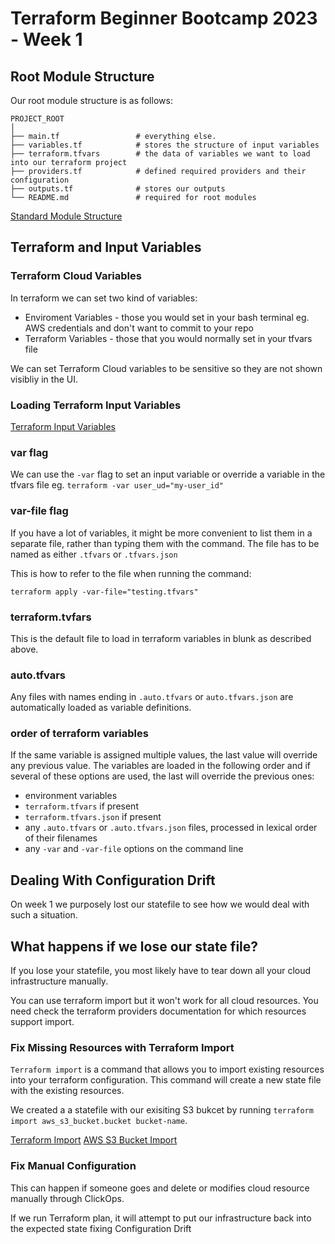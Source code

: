
# Terraform Beginner Bootcamp 2023 - Week 1

## Root Module Structure

Our root module structure is as follows:

```
PROJECT_ROOT
│
├── main.tf                 # everything else.
├── variables.tf            # stores the structure of input variables
├── terraform.tfvars        # the data of variables we want to load into our terraform project
├── providers.tf            # defined required providers and their configuration
├── outputs.tf              # stores our outputs
└── README.md               # required for root modules
```

[Standard Module Structure](https://developer.hashicorp.com/terraform/language/modules/develop/structure)

## Terraform and Input Variables

### Terraform Cloud Variables

In terraform we can set two kind of variables:
- Enviroment Variables - those you would set in your bash terminal eg. AWS credentials and don't want to commit to your repo
- Terraform Variables - those that you would normally set in your tfvars file

We can set Terraform Cloud variables to be sensitive so they are not shown visibliy in the UI.

### Loading Terraform Input Variables

[Terraform Input Variables](https://developer.hashicorp.com/terraform/language/values/variables)

### var flag
We can use the `-var` flag to set an input variable or override a variable in the tfvars file eg. `terraform -var user_ud="my-user_id"`

### var-file flag

If you have a lot of variables, it might be more convenient to list them in a separate file, rather than typing them with the command. The file has to be named as either ``.tfvars`` or ``.tfvars.json``

This is how to refer to the file when running the command:

```
terraform apply -var-file="testing.tfvars"
```

### terraform.tvfars

This is the default file to load in terraform variables in blunk as described above.

### auto.tfvars

Any files with names ending in ``.auto.tfvars`` or ``auto.tfvars.json`` are automatically loaded as variable definitions. 

### order of terraform variables

If the same variable is assigned multiple values, the last value will override any previous value. The variables are loaded in the following order and if several of these options are used, the last will override the previous ones:
 
- environment variables
- ``terraform.tfvars`` if present
- ``terraform.tfvars.json`` if present
-  any ``.auto.tfvars`` or ``.auto.tfvars.json`` files, processed in lexical order of their filenames
- any ``-var`` and ``-var-file`` options on the command line

## Dealing With Configuration Drift

On week 1 we purposely lost our statefile to see how we would deal with such a situation.

## What happens if we lose our state file?

If you lose your statefile, you most likely have to tear down all your cloud infrastructure manually.

You can use terraform import but it won't work for all cloud resources. You need check the terraform providers documentation for which resources support import.

### Fix Missing Resources with Terraform Import

``Terraform import`` is a command that allows you to import existing resources into
your terraform configuration. This command will create a new state file with the existing resources.

We created a a statefile with our exisiting S3 bukcet by running `terraform import aws_s3_bucket.bucket bucket-name`.

[Terraform Import](https://developer.hashicorp.com/terraform/cli/import)
[AWS S3 Bucket Import](https://registry.terraform.io/providers/hashicorp/aws/latest/docs/resources/s3_bucket#import)

### Fix Manual Configuration

This can happen if someone goes and delete or modifies cloud resource manually through ClickOps. 

If we run Terraform plan, it will attempt to put our infrastructure back into the expected state fixing Configuration Drift